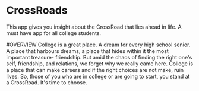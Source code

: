 # CrossRoads
This app gives you insight about the CrossRoad that lies ahead in life. A must have app for all college students.

#OVERVIEW
College is a great place. A dream for every high school senior. A place that harbours dreams, a place that hides within it the most important treasure- friendship.
But amid the chaos of finding the right one's self, friendship, and relations, we forget why we really came here.
College is a place that can make careers and if the right choices are not make, ruin lives.
So, those of you who are in college or are going to start, you stand at a CrossRoad.
It's time to choose.
